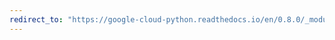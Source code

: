 ```yaml
---
redirect_to: "https://google-cloud-python.readthedocs.io/en/0.8.0/_modules/gcloud/resource_manager/connection.html"
---
```

